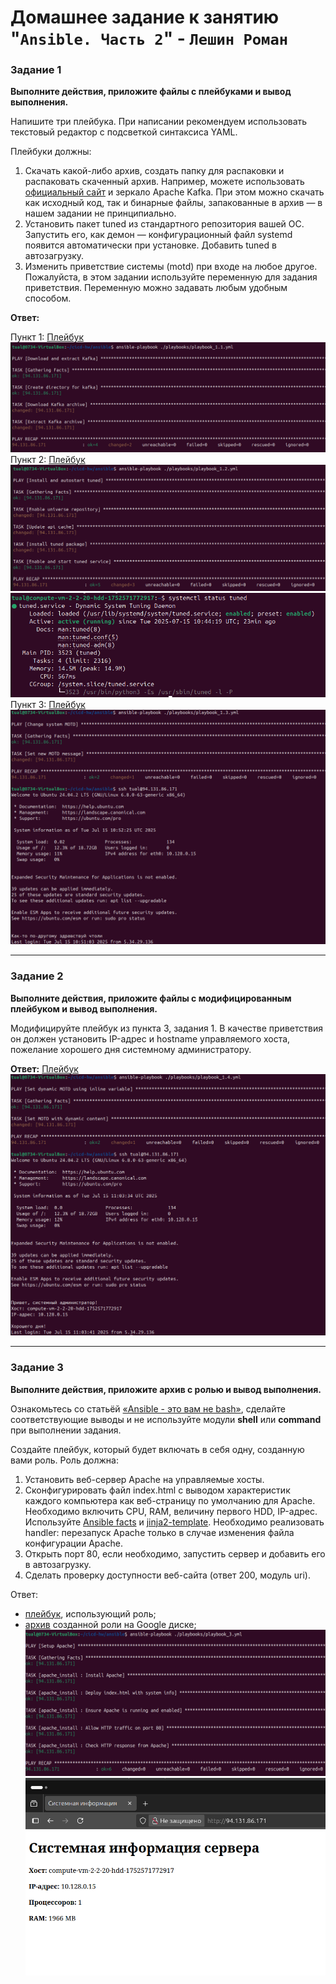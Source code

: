 # Домашнее задание к занятию "`Ansible. Часть 2`" - `Лешин Роман`

### Задание 1

**Выполните действия, приложите файлы с плейбуками и вывод выполнения.**

Напишите три плейбука. При написании рекомендуем использовать текстовый редактор с подсветкой синтаксиса YAML.

Плейбуки должны: 

1. Скачать какой-либо архив, создать папку для распаковки и распаковать скаченный архив. Например, можете использовать [официальный сайт](https://kafka.apache.org/downloads) и зеркало Apache Kafka. При этом можно скачать как исходный код, так и бинарные файлы, запакованные в архив — в нашем задании не принципиально.
2. Установить пакет tuned из стандартного репозитория вашей ОС. Запустить его, как демон — конфигурационный файл systemd появится автоматически при установке. Добавить tuned в автозагрузку.
3. Изменить приветствие системы (motd) при входе на любое другое. Пожалуйста, в этом задании используйте переменную для задания приветствия. Переменную можно задавать любым удобным способом.

**Ответ:**

Пункт 1:
[Плейбук](./playbooks/playbook_1.1.yml)
![Вывод](./img/img1.1.png)
Пункт 2:
[Плейбук](./playbooks/playbook_1.2.yml)
![Вывод](./img/img1.2.1.png)
![Вывод](./img/img1.2.2.png)
Пункт 3:
[Плейбук](./playbooks/playbook_1.3.yml)
![Вывод](./img/img1.3.png)

---

### Задание 2

**Выполните действия, приложите файлы с модифицированным плейбуком и вывод выполнения.** 

Модифицируйте плейбук из пункта 3, задания 1. В качестве приветствия он должен установить IP-адрес и hostname управляемого хоста, пожелание хорошего дня системному администратору. 

**Ответ:**
[Плейбук](./playbooks/playbook_2.yml)
![Вывод](./img/img2.1.png)

---

### Задание 3

**Выполните действия, приложите архив с ролью и вывод выполнения.**

Ознакомьтесь со статьёй [«Ansible - это вам не bash»](https://habr.com/ru/post/494738/), сделайте соответствующие выводы и не используйте модули **shell** или **command** при выполнении задания.

Создайте плейбук, который будет включать в себя одну, созданную вами роль. Роль должна:

1. Установить веб-сервер Apache на управляемые хосты.
2. Сконфигурировать файл index.html c выводом характеристик каждого компьютера как веб-страницу по умолчанию для Apache. Необходимо включить CPU, RAM, величину первого HDD, IP-адрес.
Используйте [Ansible facts](https://docs.ansible.com/ansible/latest/playbook_guide/playbooks_vars_facts.html) и [jinja2-template](https://linuxways.net/centos/how-to-use-the-jinja2-template-in-ansible/). Необходимо реализовать handler: перезапуск Apache только в случае изменения файла конфигурации Apache.
4. Открыть порт 80, если необходимо, запустить сервер и добавить его в автозагрузку.
5. Сделать проверку доступности веб-сайта (ответ 200, модуль uri).

Ответ:
- [плейбук](./playbooks/playbook_3.yml), использующий роль;
- [архив](https://drive.google.com/file/d/17m9_su9hXxvFMZzLHxdtgZcwQZW32f4B/view?usp=sharing) созданной роли на Google диске;
![скриншоты](./img/img3.1.png)
![скриншот](./img/img3.2.png)
